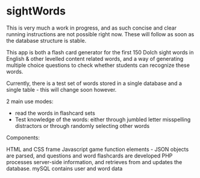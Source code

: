 # sightWords

This is very much a work in progress, and as such concise and clear running instructions are not possible right now. These will follow as soon as the database structure is stable.

This app is both a flash card generator for the first 150 Dolch sight words in English & other levelled content related words, and a way of generating multiple choice questions to check whether students can recognize these words. 

Currently, there is a test set of words stored in a single database and a single table - this will change soon however. 

2 main use modes:

- read the words in flashcard sets
- Test knowledge of the words: either through jumbled letter misspelling distractors or through randomly selecting other words 

Components:

HTML and CSS frame
Javascript game function elements - JSON objects are parsed, and questions and word flashcards are developed
PHP processes server-side information, and retrieves from and updates the database.
mySQL contains user and word data
